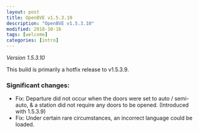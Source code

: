 ```yaml
---
layout: post
title: OpenBVE v1.5.3.10
description: "OpenBVE v1.5.3.10"
modified: 2018-10-16
tags: [welcome]
categories: [intro]
---
```


*Version 1.5.3.10*

This build is primarily a hotfix release to v1.5.3.9.

### Significant changes:
* Fix: Departure did not occur when the doors were set to auto / semi-auto, & a station did not require any doors to be opened. (Introduced with 1.5.3.9)
* Fix: Under certain rare circumstances, an incorrect language could be loaded.